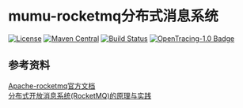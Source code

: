 # mumu-rocketmq分布式消息系统
[![License](https://img.shields.io/badge/License-Apache%202.0-blue.svg)](https://github.com/babymm/mumu-rocketmq/blob/master/LICENSE) [![Maven Central](https://img.shields.io/maven-central/v/com.weibo/motan.svg?label=Maven%20Central)](https://mvnrepository.com/search?q=motan) [![Build Status](https://img.shields.io/travis/weibocom/motan/master.svg?label=Build)](https://github.com/babymm/mumu-rocketmq) [![OpenTracing-1.0 Badge](https://img.shields.io/badge/OpenTracing--1.0-enabled-blue.svg)](http://opentracing.io)











## 参考资料
[Apache-rocketmq官方文档](https://rocketmq.incubator.apache.org)  
[分布式开放消息系统(RocketMQ)的原理与实践](http://www.jianshu.com/p/453c6e7ff81c)    
